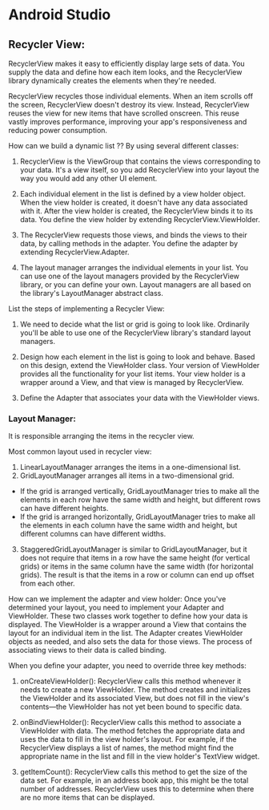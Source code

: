 # Android Studio

## Recycler View:
RecyclerView makes it easy to efficiently display large sets of data. You supply the data and define how each item looks, and the RecyclerView library dynamically creates the elements when they're needed.

RecyclerView recycles those individual elements. When an item scrolls off the screen, RecyclerView doesn't destroy its view. Instead, RecyclerView reuses the view for new items that have scrolled onscreen. This reuse vastly improves performance, improving your app's responsiveness and reducing power consumption.

How can we build a dynamic list ??
By using several different classes:
1. RecyclerView is the ViewGroup that contains the views corresponding to your data. It's a view itself, so you add RecyclerView into your layout the way you would add any other UI element.

2. Each individual element in the list is defined by a view holder object. When the view holder is created, it doesn't have any data associated with it. After the view holder is created, the RecyclerView binds it to its data. You define the view holder by extending RecyclerView.ViewHolder.

3. The RecyclerView requests those views, and binds the views to their data, by calling methods in the adapter. You define the adapter by extending RecyclerView.Adapter.

4. The layout manager arranges the individual elements in your list. You can use one of the layout managers provided by the RecyclerView library, or you can define your own. Layout managers are all based on the library's LayoutManager abstract class.

List the steps of implementing a Recycler View:
1. We need to decide what the list or grid is going to look like. Ordinarily you'll be able to use one of the RecyclerView library's standard layout managers.

2. Design how each element in the list is going to look and behave. Based on this design, extend the ViewHolder class. Your version of ViewHolder provides all the functionality for your list items. Your view holder is a wrapper around a View, and that view is managed by RecyclerView.

3. Define the Adapter that associates your data with the ViewHolder views.

### Layout Manager:
It is responsible arranging the items in the recycler view.

Most common layout used in recycler view:
1. LinearLayoutManager arranges the items in a one-dimensional list.
2. GridLayoutManager arranges all items in a two-dimensional grid.
  * If the grid is arranged vertically, GridLayoutManager tries to make all the elements in each row have the same width and height, but different rows can have different heights.
  * If the grid is arranged horizontally, GridLayoutManager tries to make all the elements in each column have the same width and height, but different columns can have different widths.

3. StaggeredGridLayoutManager is similar to GridLayoutManager, but it does not require that items in a row have the same height (for vertical grids) or items in the same column have the same width (for horizontal grids). The result is that the items in a row or column can end up offset from each other.


How can we implement the adapter and view holder:
Once you've determined your layout, you need to implement your Adapter and ViewHolder. These two classes work together to define how your data is displayed. The ViewHolder is a wrapper around a View that contains the layout for an individual item in the list. The Adapter creates ViewHolder objects as needed, and also sets the data for those views. The process of associating views to their data is called binding.

When you define your adapter, you need to override three key methods:
1. onCreateViewHolder(): RecyclerView calls this method whenever it needs to create a new ViewHolder. The method creates and initializes the ViewHolder and its associated View, but does not fill in the view's contents—the ViewHolder has not yet been bound to specific data.

2. onBindViewHolder(): RecyclerView calls this method to associate a ViewHolder with data. The method fetches the appropriate data and uses the data to fill in the view holder's layout. For example, if the RecyclerView displays a list of names, the method might find the appropriate name in the list and fill in the view holder's TextView widget.

3. getItemCount(): RecyclerView calls this method to get the size of the data set. For example, in an address book app, this might be the total number of addresses. RecyclerView uses this to determine when there are no more items that can be displayed.